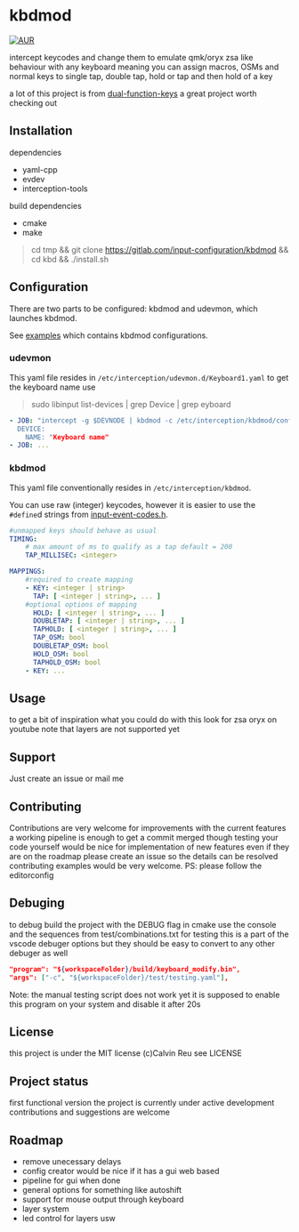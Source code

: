# kbdmod

[![AUR](https://img.shields.io/aur/version/kbdmod)](https://aur.archlinux.org/packages/kbdmod)

intercept keycodes and change them to emulate qmk/oryx zsa like behaviour with any keyboard meaning you can assign macros, OSMs and normal keys to single tap, double tap, hold or tap and then hold of a key

a lot of this project is from [dual-function-keys](https://gitlab.com/interception/linux/plugins/dual-function-keys) a great project worth checking out

## Installation
dependencies
 - yaml-cpp
 - evdev
 - interception-tools

build dependencies
 - cmake
 - make

 > cd tmp && git clone https://gitlab.com/input-configuration/kbdmod && cd kbd && ./install.sh

## Configuration
There are two parts to be configured: kbdmod and udevmon, which launches kbdmod.

See [examples](https://gitlab.com/input-configuration/kbdmod/-/blob/main/doc/examples.md) which contains kbdmod configurations.

### udevmon
This yaml file resides in `/etc/interception/udevmon.d/Keyboard1.yaml`
to get the keyboard name use
> sudo libinput list-devices | grep Device | grep eyboard

```yaml
- JOB: "intercept -g $DEVNODE | kbdmod -c /etc/interception/kbdmod/configname
  DEVICE:
    NAME: "Keyboard name"
- JOB: ...
```

### kbdmod

This yaml file conventionally resides in `/etc/interception/kbdmod`.

You can use raw (integer) keycodes, however it is easier to use the `#define`d strings from [input-event-codes.h](https://github.com/torvalds/linux/blob/master/include/uapi/linux/input-event-codes.h).

```yaml
#unmapped keys should behave as usual
TIMING:
	# max amount of ms to qualify as a tap default = 200
    TAP_MILLISEC: <integer>

MAPPINGS:
	#required to create mapping
    - KEY: <integer | string>
      TAP: [ <integer | string>, ... ]
	#optional options of mapping
      HOLD: [ <integer | string>, ... ]
	  DOUBLETAP: [ <integer | string>, ... ]
	  TAPHOLD: [ <integer | string>, ... ]
	  TAP_OSM: bool
	  DOUBLETAP_OSM: bool
	  HOLD_OSM: bool
	  TAPHOLD_OSM: bool
    - KEY: ...
```

## Usage
to get a bit of inspiration what you could do with this look for zsa oryx on youtube note that layers are not supported yet

## Support
Just create an issue or mail me

## Contributing
Contributions are very welcome for improvements with the current features a working pipeline is enough to get a commit merged though testing your code yourself would be nice for implementation of new features even if they are on the roadmap please create an issue so the details can be resolved contributing examples would be very welcome.
PS: please follow the editorconfig
## Debuging
to debug build the project with the DEBUG flag in cmake
use the console and the sequences from test/combinations.txt for testing
this is a part of the vscode debuger options but they should be easy to convert to any other debuger as well
```json
"program": "${workspaceFolder}/build/keyboard_modify.bin",
"args": ["-c", "${workspaceFolder}/test/testing.yaml"],
```
Note: the manual testing script does not work yet it is supposed to enable this program on your system and disable it after 20s

## License
this project is under the MIT license (c)Calvin Reu see LICENSE

## Project status
first functional version the project is currently under active development contributions and suggestions are welcome

## Roadmap
 - remove unecessary delays
 - config creator would be nice if it has a gui web based
 - pipeline for gui when done
 - general options for something like autoshift
 - support for mouse output through keyboard
 - layer system
 - led control for layers usw

